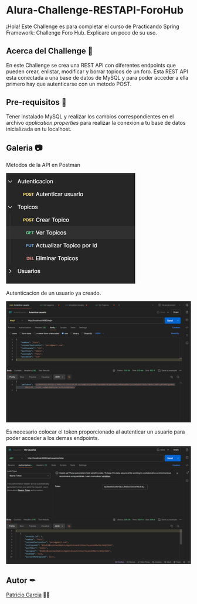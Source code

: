 
# Alura-Challenge-RESTAPI-ForoHub

¡Hola! Este Challenge es para completar el curso de Practicando Spring Framework: Challenge Foro Hub. 
Explicare un poco de su uso.



## Acerca del Challenge 🔎
En este Challenge se crea una REST API con diferentes endpoints que pueden crear, enlistar, modificar y borrar topicos de un foro. 
Esta REST API esta conectada a una base de datos de MySQL y para poder acceder a ella primero hay que autenticarse con un metodo POST.
## Pre-requisitos 🔧
Tener instalado MySQL y realizar los cambios correspondientes en el archivo *application.properties* para realizar la conexion a tu base de datos inicializada en tu localhost.
## Galeria 📷

Metodos de la API en Postman

![App Screenshot](assets/metodos.png)

Autenticacion de un usuario ya creado.

![App Screenshot](assets/autenticacion.png)

Es necesario colocar el token proporcionado al autenticar un usuario para poder acceder a los demas endpoints.

![App Screenshot](assets/token.png)

## Autor ✒
[Patricio Garcia](https://github.com/Patricio-GarciaRs) ✌🏼